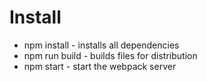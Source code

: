 # Install

* npm install - installs all dependencies
* npm run build - builds files for distribution
* npm start - start the webpack server
